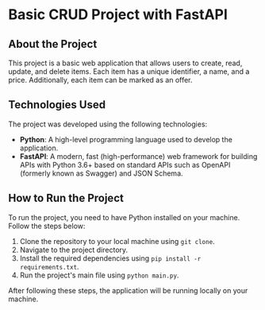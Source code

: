 # Basic CRUD Project with FastAPI

## About the Project

This project is a basic web application that allows users to create, read, update, and delete items. Each item has a unique identifier, a name, and a price. Additionally, each item can be marked as an offer.

## Technologies Used

The project was developed using the following technologies:

- **Python**: A high-level programming language used to develop the application.
- **FastAPI**: A modern, fast (high-performance) web framework for building APIs with Python 3.6+ based on standard APIs such as OpenAPI (formerly known as Swagger) and JSON Schema.

## How to Run the Project

To run the project, you need to have Python installed on your machine. Follow the steps below:

1. Clone the repository to your local machine using `git clone`.
2. Navigate to the project directory.
3. Install the required dependencies using `pip install -r requirements.txt`.
4. Run the project's main file using `python main.py`.

After following these steps, the application will be running locally on your machine.
